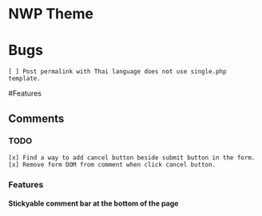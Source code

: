 # NWP Theme 
# Bugs
	[ ] Post permalink with Thai language does not use single.php template.
#Features
## Comments
### TODO
	[x] Find a way to add cancel button beside submit button in the form.
	[x] Remove form DOM from comment when click cancel button.
### Features
#### Stickyable comment bar at the bottom of the page